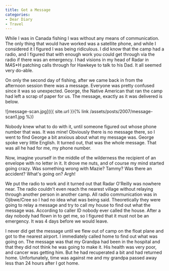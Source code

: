 ```yaml
---
title: Got a Message
categories:
- Dear Diary
- Travel
---
```


While I was in Canada fishing I was without any means of communication. The only thing that would have worked was a satellite phone, and while I considered it I figured I was being ridiculous. I did know that the camp had a radio, and I figured that with enough work you could get through via the radio if there was an emergency. I had visions in my head of Radar in M*A*S*H patching calls through for Hawkeye to talk to his Dad. It all seemed very do-able.

On only the second day of fishing, after we came back in from the afternoon session there was a message. Everyone was pretty confused since it was so unexpected. George, the Native American that ran the camp had left a scrap of paper for us. The message, exactly as it was delivered is below.

![message-scan.jpg]({{ site.url }}{% link /assets/posts/2007/message-scan1.jpg %})

Nobody knew what to do with it, until someone figured out whose phone number that was. It was mine! Obviously there is no message there, so I went to find George a bit anxious about what my message was. George spoke very little English. It turned out, that was the whole message. That was all he had for me, my phone number.

Now, imagine yourself in the middle of the wilderness the recipient of an envelope with no letter in it. It drove me nuts, and of course my mind started going crazy. Was something wrong with Mazie? Tammy? Was there an accident? What's going on? Argh!

<!-- more -->We put the radio to work and it turned out that Radar O'Reilly was nowhere near. The radio couldn't even reach the nearest village without relaying through another person in another camp. All radio communication was in Ojibwe/Cree so I had no idea what was being said. Theoretically they were going to relay a message and try to call my house to find out what the message was. According to caller ID nobody ever called the house. After a day nobody had flown in to get me, so I figured that it must not be an emergency. It was 4 days before we would leave.

I never did get the message until we flew out of camp on the float plane and got to the nearest airport. I immediately called home to find out what was going on. The message was that my Grandpa had been in the hospital and that they did not think he was going to make it. His health was very poor, and cancer was getting him. But he had recuperated a bit and had returned home. Unfortunately, time was against me and my grandpa passed away less than 24 hours after I got home.
